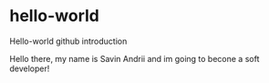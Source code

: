 # hello-world
Hello-world github introduction

Hello there, my name is Savin Andrii and im going to becone a soft developer!
